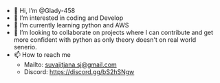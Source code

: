 - 👋 Hi, I’m @Glady-458
- 👀 I’m interested in coding and Develop
- 🌱 I’m currently learning python and AWS
- 💞️ I’m looking to collaborate on projects where I can contribute and get more confident with python as only theory doesn't on real world senerio.
- 📫 How to reach me 
  * Mailto: suvajitjana.sj@gmail.com
  * Discord: https://discord.gg/bS2hSNgw
